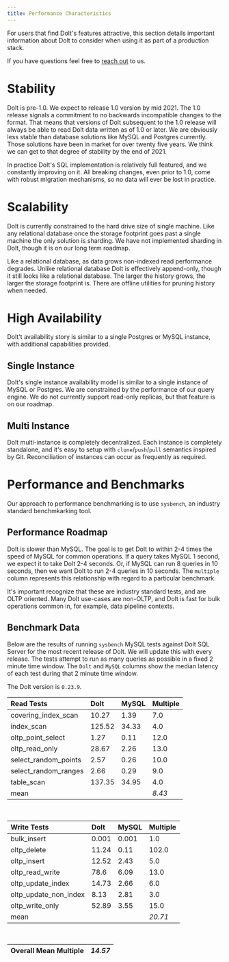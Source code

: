 ```yaml
---
title: Performance Characteristics
---
```


For users that find Dolt's features attractive, this section details important information about Dolt to consider when using it as part of a production stack.

If you have questions feel free to [reach out](https://www.dolthub.com/contact) to us.

# Stability
Dolt is pre-1.0. We expect to release 1.0 version by mid 2021. The 1.0 release signals a commitment to no backwards incompatible changes to the format. That means that versions of Dolt subsequent to the 1.0 release  will always be able to read Dolt data written as of 1.0 or later. We are obviously less stable than database solutions like MySQL and Postgres currently. Those solutions have been in market for over twenty five years. We think we can get to that degree of stability by the end of 2021.

In practice Dolt's SQL implementation is relatively full featured, and we constantly improving on it. All breaking changes, even prior to 1.0, come with robust migration mechanisms, so no data will ever be lost in practice.

# Scalability
Dolt is currently constrained to the hard drive size of single machine. Like any relational database once the storage footprint goes past a single machine the only solution is sharding. We have not implemented sharding in Dolt, though it is on our long term roadmap.

Like a relational database, as data grows non-indexed read performance degrades. Unlike relational database Dolt is effectively append-only, though it still looks like a relational database. The larger the history grows, the larger the storage footprint is. There are offline utilities for pruning history when needed.

# High Availability
Dolt't availability story is similar to a single Postgres or MySQL instance, with additional capabilities provided.

## Single Instance
Dolt's single instance availability model is similar to a single instance of MySQL or Postgres. We are constrained by the performance of our query engine. We do not currently support read-only replicas, but that feature is on our roadmap.

## Multi Instance
Dolt multi-instance is completely decentralized. Each instance is completely standalone, and it's easy to setup with `clone`/`push`/`pull` semantics inspired by Git. Reconciliation of instances can occur as frequently as required.

# Performance and Benchmarks
Our approach to performance benchmarking is to use `sysbench`, an industry standard benchmkarking tool.

## Performance Roadmap
Dolt is slower than MySQL. The goal is to get Dolt to within 2-4 times the speed of MySQL for common operations. If a query takes MySQL 1 second, we expect it to take Dolt 2-4 seconds. Or, if MySQL can run 8 queries in 10 seconds, then we want Dolt to run 2-4 queries in 10 seconds. The `multiple` column represents this relationship with regard to a particular benchmark.

It's important recognize that these are industry standard tests, and are OLTP oriented. Many Dolt use-cases are non-OLTP, and Dolt is fast for bulk operations common in, for example, data pipeline contexts.

## Benchmark Data
Below are the results of running `sysbench` MySQL tests against Dolt SQL Server for the most recent release of Dolt. We will update this with every release. The tests attempt to run as many queries as possible in a fixed 2 minute time window. The `Dolt` and `MySQL` columns show the median latency of each test during that 2 minute time window.

The Dolt version is `0.23.9`.

| Read Tests | Dolt | MySQL | Multiple |
| :---  | :--- | :--- | :--- |
| covering\_index\_scan | 10.27 | 1.39 | 7.0 |
| index\_scan | 125.52 | 34.33 | 4.0 |
| oltp\_point\_select | 1.27 | 0.11 | 12.0 |
| oltp\_read\_only | 28.67 | 2.26 | 13.0 |
| select\_random\_points | 2.57 | 0.26 | 10.0 |
| select\_random\_ranges | 2.66 | 0.29 | 9.0 |
| table\_scan | 137.35 | 34.95 | 4.0 |
| mean | | | _8.43_ |

<br/>

| Write Tests | Dolt | MySQL | Multiple |
| :--- | :--- | :--- | :--- |
| bulk\_insert | 0.001 | 0.001 | 1.0 |
| oltp\_delete | 11.24 | 0.11 | 102.0 |
| oltp\_insert | 12.52 | 2.43 | 5.0 |
| oltp\_read\_write | 78.6 | 6.09 | 13.0 |
| oltp\_update\_index | 14.73 | 2.66 | 6.0 |
| oltp\_update\_non\_index | 8.13 | 2.81 | 3.0 |
| oltp\_write\_only | 52.89 | 3.55 | 15.0 |
| mean | | | _20.71_ |

<br/>

| Overall Mean Multiple | _14.57_ |
| ------ | ------ |

<br/>
